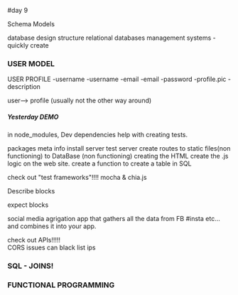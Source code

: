 #day 9

Schema Models

database design structure
relational databases management systems  -quickly create


### USER MODEL

USER                PROFILE
-username           -username
-email              -email
-password           -profile.pic
                    -description

user--> profile (usually not the other way around)                    
##### Yesterday DEMO

in node_modules, Dev dependencies help with creating tests.

packages
meta info 
install server
test server
create routes
to static files(non functioning)
to DataBase (non functioning)
creating the HTML
create the .js logic on the web site.
create a function to create a table in SQL


check out "test frameworks"!!!!
mocha & chia.js

Describe blocks

expect blocks



social media agrigation app that gathers all the data from FB #insta etc... and combines it into your app.


check out APIs!!!!!  
CORS issues can black list ips 

### SQL - JOINS!




### FUNCTIONAL PROGRAMMING

